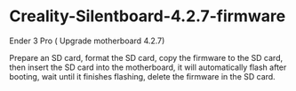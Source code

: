 # Creality-Silentboard-4.2.7-firmware
Ender 3 Pro ( Upgrade motherboard 4.2.7) 

Prepare an SD card, format the SD card, copy the firmware to the SD card, 
then insert the SD card into the motherboard, it will automatically flash after booting, 
wait until it finishes flashing, delete the firmware in the SD card.
